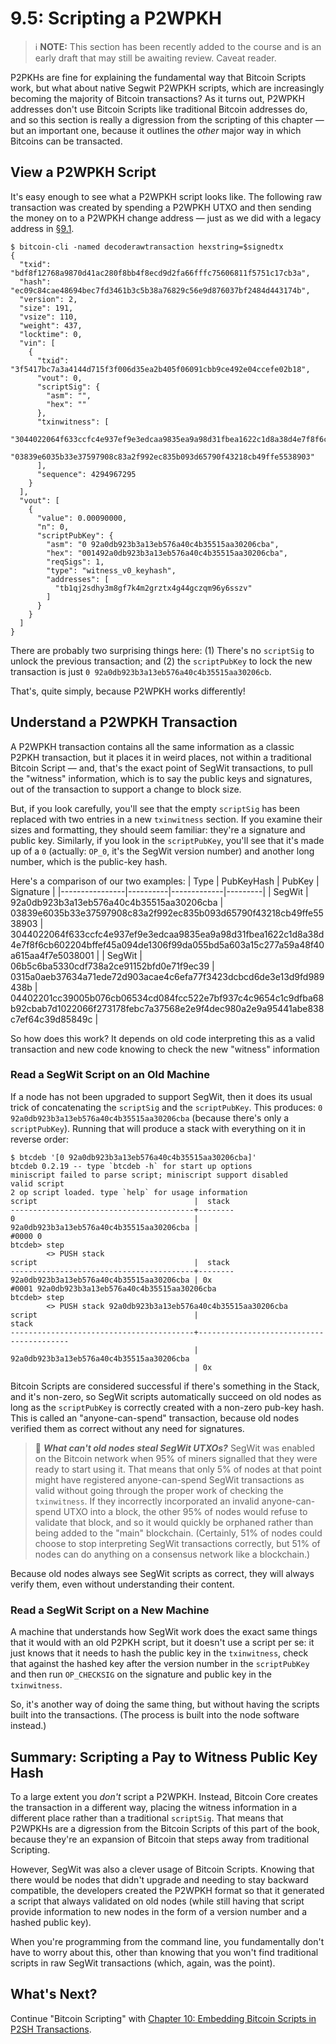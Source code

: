 # 9.5: Scripting a P2WPKH

> :information_source: **NOTE:** This section has been recently added to the course and is an early draft that may still be awaiting review. Caveat reader.

P2PKHs are fine for explaining the fundamental way that Bitcoin Scripts work, but what about native Segwit P2WPKH scripts, which are increasingly becoming the majority of Bitcoin transactions? As it turns out, P2WPKH addresses don't use Bitcoin Scripts like traditional Bitcoin addresses do, and so this section is really a digression from the scripting of this chapter — but an important one, because it outlines the _other_ major way in which Bitcoins can be transacted. 

## View a P2WPKH Script

It's easy enough to see what a P2WPKH script looks like. The following raw transaction was created by spending a P2WPKH UTXO and then sending the money on to a P2WPKH change address — just as we did with a legacy address in [§9.1](09_1_Understanding_the_Foundation_of_Transactions.md).
```
$ bitcoin-cli -named decoderawtransaction hexstring=$signedtx
{
  "txid": "bdf8f12768a9870d41ac280f8bb4f8ecd9d2fa66fffc75606811f5751c17cb3a",
  "hash": "ec09c84cae48694bec7fd3461b3c5b38a76829c56e9d876037bf2484d443174b",
  "version": 2,
  "size": 191,
  "vsize": 110,
  "weight": 437,
  "locktime": 0,
  "vin": [
    {
      "txid": "3f5417bc7a3a4144d715f3f006d35ea2b405f06091cbb9ce492e04ccefe02b18",
      "vout": 0,
      "scriptSig": {
        "asm": "",
        "hex": ""
      },
      "txinwitness": [
        "3044022064f633ccfc4e937ef9e3edcaa9835ea9a98d31fbea1622c1d8a38d4e7f8f6cb602204bffef45a094de1306f99da055bd5a603a15c277a59a48f40a615aa4f7e5038001",
        "03839e6035b33e37597908c83a2f992ec835b093d65790f43218cb49ffe5538903"
      ],
      "sequence": 4294967295
    }
  ],
  "vout": [
    {
      "value": 0.00090000,
      "n": 0,
      "scriptPubKey": {
        "asm": "0 92a0db923b3a13eb576a40c4b35515aa30206cba",
        "hex": "001492a0db923b3a13eb576a40c4b35515aa30206cba",
        "reqSigs": 1,
        "type": "witness_v0_keyhash",
        "addresses": [
          "tb1qj2sdhy3m8gf7k4m2grztx4g44gczqm96y6sszv"
        ]
      }
    }
  ]
}
```
There are probably two surprising things here: (1) There's no `scriptSig` to unlock the previous transaction; and (2) the `scriptPubKey` to lock the new transaction is just `0 92a0db923b3a13eb576a40c4b35515aa30206cb`.

That's, quite simply, because P2WPKH works differently!

## Understand a P2WPKH Transaction

A P2WPKH transaction contains all the same information as a classic P2PKH transaction, but it places it in weird places, not within a traditional Bitcoin Script — and, that's the exact point of SegWit transactions, to pull the "witness" information, which is to say the public keys and signatures, out of the transaction to support a change to block size. 

But, if you look carefully, you'll see that the empty `scriptSig` has been replaced with two entries in a new `txinwitness` section. If you examine their sizes and formatting, they should seem familiar: they're a signature and public key. Similarly, if you look in the `scriptPubKey`, you'll see that it's made up of a `0` (actually: `OP_0`, it's the SegWit version number) and another long number, which is the public-key hash.

Here's a comparison of our two examples:
| Type | PubKeyHash | PubKey | Signature |
|----------------|----------|-------------|---------|
| SegWit | 92a0db923b3a13eb576a40c4b35515aa30206cba | 03839e6035b33e37597908c83a2f992ec835b093d65790f43218cb49ffe5538903 | 3044022064f633ccfc4e937ef9e3edcaa9835ea9a98d31fbea1622c1d8a38d4e7f8f6cb602204bffef45a094de1306f99da055bd5a603a15c277a59a48f40a615aa4f7e5038001 |
| SegWit | 06b5c6ba5330cdf738a2ce91152bfd0e71f9ec39 | 0315a0aeb37634a71ede72d903acae4c6efa77f3423dcbcd6de3e13d9fd989438b | 04402201cc39005b076cb06534cd084fcc522e7bf937c4c9654c1c9dfba68b92cbab7d1022066f273178febc7a37568e2e9f4dec980a2e9a95441abe838c7ef64c39d85849c |

So how does this work? It depends on old code interpreting this as a valid transaction and new code knowing to check the new "witness" information

### Read a SegWit Script on an Old Machine

If a node has not been upgraded to support SegWit, then it does its usual trick of concatenating the `scriptSig` and the `scriptPubKey`. This produces: `0 92a0db923b3a13eb576a40c4b35515aa30206cba` (because there's only a `scriptPubKey`). Running that will produce a stack with everything on it in reverse order:
```
$ btcdeb '[0 92a0db923b3a13eb576a40c4b35515aa30206cba]'
btcdeb 0.2.19 -- type `btcdeb -h` for start up options
miniscript failed to parse script; miniscript support disabled
valid script
2 op script loaded. type `help` for usage information
script                                   |  stack 
-----------------------------------------+--------
0                                        | 
92a0db923b3a13eb576a40c4b35515aa30206cba | 
#0000 0
btcdeb> step
		<> PUSH stack 
script                                   |  stack 
-----------------------------------------+--------
92a0db923b3a13eb576a40c4b35515aa30206cba | 0x
#0001 92a0db923b3a13eb576a40c4b35515aa30206cba
btcdeb> step
		<> PUSH stack 92a0db923b3a13eb576a40c4b35515aa30206cba
script                                   |                                   stack 
-----------------------------------------+-----------------------------------------
                                         | 92a0db923b3a13eb576a40c4b35515aa30206cba
                                         | 0x
```
Bitcoin Scripts are considered successful if there's something in the Stack, and it's non-zero, so SegWit scripts automatically succeed on old nodes as long as the `scriptPubKey` is correctly created with a non-zero pub-key hash. This is called an "anyone-can-spend" transaction, because old nodes verified them as correct without any need for signatures.

> :book: ***What can't old nodes steal SegWit UTXOs?*** SegWit was enabled on the Bitcoin network when 95% of miners signalled that they were ready to start using it. That means that only 5% of nodes at that point might have registered anyone-can-spend SegWit transactions as valid without going through the proper work of checking the `txinwitness`. If they incorrectly incorporated an invalid anyone-can-spend UTXO into a block, the other 95% of nodes would refuse to validate that block, and so it would quickly be orphaned rather than being added to the "main" blockchain. (Certainly, 51% of nodes could choose to stop interpreting SegWit transactions correctly, but 51% of nodes can do anything on a consensus network like a blockchain.)

Because old nodes always see SegWit scripts as correct, they will always verify them, even without understanding their content.

### Read a SegWit Script on a New Machine

A machine that understands how SegWit work does the exact same things that it would with an old P2PKH script, but it doesn't use a script per se: it just knows that it needs to hash the public key in the `txinwitness`, check that against the hashed key after the version number in the `scriptPubKey` and then run `OP_CHECKSIG` on the signature and public key in the `txinwitness`.

So, it's another way of doing the same thing, but without having the scripts built into the transactions. (The process is built into the node software instead.)

## Summary: Scripting a Pay to Witness Public Key Hash

To a large extent you _don't_ script a P2WPKH. Instead, Bitcoin Core creates the transaction in a different way, placing the witness information in a different place rather than a traditional `scriptSig`. That means that P2WPKHs are a digression from the Bitcoin Scripts of this part of the book, because they're an expansion of Bitcoin that steps away from traditional Scripting.

However, SegWit was also a clever usage of Bitcoin Scripts. Knowing that there would be nodes that didn't upgrade and needing to stay backward compatible, the developers created the P2WPKH format so that it generated a script that always validated on old nodes (while still having that script provide information to new nodes in the form of a version number and a hashed public key).

When you're programming from the command line, you fundamentally don't have to worry about this, other than knowing that you won't find traditional scripts in raw SegWit transactions (which, again, was the point).

## What's Next?

Continue "Bitcoin Scripting" with [Chapter 10: Embedding Bitcoin Scripts in P2SH Transactions](10_0_Embedding_Bitcoin_Scripts_in_P2SH_Transactions.md).
